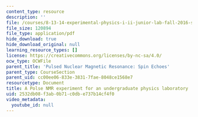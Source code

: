 ```yaml
---
content_type: resource
description: ''
file: /courses/8-13-14-experimental-physics-i-ii-junior-lab-fall-2016-spring-2017/2532db08f3ab0b71c0dbe737b14cf4f0_MIT8_13-14F16-S17-pulsed-nmr.pdf
file_size: 120894
file_type: application/pdf
hide_download: true
hide_download_original: null
learning_resource_types: []
license: https://creativecommons.org/licenses/by-nc-sa/4.0/
ocw_type: OCWFile
parent_title: 'Pulsed Nuclear Magnetic Resonance: Spin Echoes'
parent_type: CourseSection
parent_uid: cc00ee06-833e-3831-7fae-8048ce1568e7
resourcetype: Document
title: A Polse NMR experiment for an undergraduate physics laboratory
uid: 2532db08-f3ab-0b71-c0db-e737b14cf4f0
video_metadata:
  youtube_id: null
---
```

